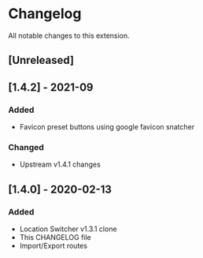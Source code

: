 # Changelog

All notable changes to this extension.

## [Unreleased]

## [1.4.2] - 2021-09
### Added
- Favicon preset buttons using google favicon snatcher

### Changed
- Upstream v1.4.1 changes

## [1.4.0] - 2020-02-13
### Added
- Location Switcher v1.3.1 clone
- This CHANGELOG file
- Import/Export routes


